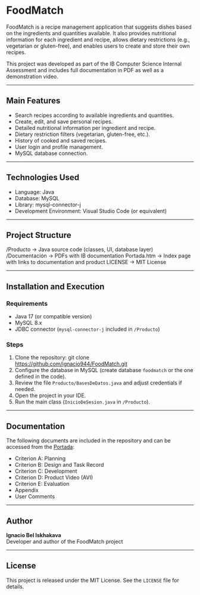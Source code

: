 # FoodMatch

FoodMatch is a recipe management application that suggests dishes based on the ingredients and quantities available. It also provides nutritional information for each ingredient and recipe, allows dietary restrictions (e.g., vegetarian or gluten-free), and enables users to create and store their own recipes.  

This project was developed as part of the IB Computer Science Internal Assessment and includes full documentation in PDF as well as a demonstration video.

---

## Main Features
- Search recipes according to available ingredients and quantities.
- Create, edit, and save personal recipes.
- Detailed nutritional information per ingredient and recipe.
- Dietary restriction filters (vegetarian, gluten-free, etc.).
- History of cooked and saved recipes.
- User login and profile management.
- MySQL database connection.

---

## Technologies Used
- Language: Java
- Database: MySQL
- Library: mysql-connector-j
- Development Environment: Visual Studio Code (or equivalent)

---

## Project Structure
/Producto → Java source code (classes, UI, database layer)
/Documentación → PDFs with IB documentation
Portada.htm → Index page with links to documentation and product
LICENSE → MIT License


---

## Installation and Execution

### Requirements
- Java 17 (or compatible version)
- MySQL 8.x
- JDBC connector (`mysql-connector-j` included in `/Producto`)

### Steps
1. Clone the repository:
git clone https://github.com/ignacio944/FoodMatch.git
2. Configure the database in MySQL (create database `foodmatch` or the one defined in the code).
3. Review the file `Producto/BasesDeDatos.java` and adjust credentials if needed.
4. Open the project in your IDE.
5. Run the main class (`InicioDeSesion.java` in `/Producto`).

---

## Documentation
The following documents are included in the repository and can be accessed from the [Portada](Portada.htm):

- Criterion A: Planning  
- Criterion B: Design and Task Record  
- Criterion C: Development  
- Criterion D: Product Video (AVI)  
- Criterion E: Evaluation  
- Appendix  
- User Comments  

---

## Author
**Ignacio Bel Iskhakava**  
Developer and author of the FoodMatch project

---

## License
This project is released under the MIT License. See the `LICENSE` file for details.

